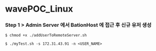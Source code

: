 # wavePOC_Linux


### Step 1 > Admin Server 에서 BationHost 에 접근 후 신규 유저 생성

```console
$ chmod +x ./addUserToRemoteServer.sh
 
$ ./myTest.sh -s 172.31.43.91 -n <USER_NAME>
```
